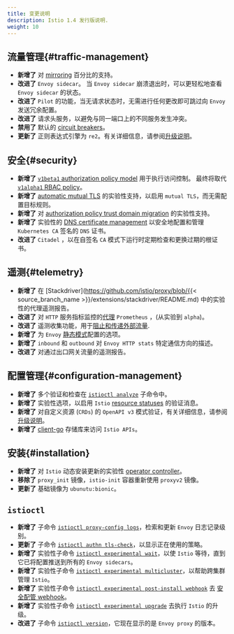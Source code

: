 ```yaml
---
title: 变更说明
description: Istio 1.4 发行版说明.
weight: 10
---
```


## 流量管理{#traffic-management}

- **新增了** 对 [mirroring](/docs/tasks/traffic-management/mirroring/) 百分比的支持。
- **改进了**  `Envoy sidecar`。 当 `Envoy sidecar` 崩溃退出时，可以更轻松地查看 `Envoy sidecar` 的状态。
- **改进了** `Pilot` 的功能，当无请求状态时，无需进行任何更改即可跳过向 `Envoy` 发送冗余配置。
- **改进了** 请求头服务，以避免与同一端口上的不同服务发生冲突。
- **禁用了** 默认的 [circuit breakers](/zh/docs/tasks/traffic-management/circuit-breaking/)。
- **更新了** 正则表达式引擎为 `re2`。有关详细信息，请参阅[升级说明](/zh/news/releases/1.4.x/announcing-1.4/upgrade-notes)。

## 安全{#security}

- **新增了**  [`v1beta1` authorization policy model](/zh/blog/2019/v1beta1-authorization-policy/) 用于执行访问控制。 最终将取代 [`v1alpha1` RBAC policy](/zh/docs/reference/config/security/istio.rbac.v1alpha1/)。
- **新增了** [automatic mutual TLS](/zh/docs/tasks/security/authentication/auto-mtls/) 的实验性支持，以启用 `mutual TLS`，而无需配置目标规则。
- **新增了** 对 [authorization policy trust domain migration](/zh/docs/tasks/security/authorization/authz-td-migration/) 的实验性支持。
- **新增了** 实验性的 [DNS certificate management](/zh/blog/2019/dns-cert/) 以安全地配置和管理 `Kubernetes CA` 签名的 `DNS` 证书。
- **改进了** `Citadel` ，以在自签名 `CA` 模式下运行时定期检查和更换过期的根证书。

## 遥测{#telemetry}

- **新增了** 在 [Stackdriver](https://github.com/istio/proxy/blob/{{< source_branch_name >}}/extensions/stackdriver/README.md) 中的实验性的代理遥测报告。
- **改进了** 对 `HTTP` 服务指标监控的[代理](/zh/docs/ops/configuration/telemetry/in-proxy-service-telemetry/) `Prometheus` ，(从实验到 `alpha`)。
- **改进了** 遥测收集功能，用于[阻止和传递外部流量](/zh/blog/2019/monitoring-external-service-traffic/).
- **新增了** 为 `Envoy` [静态模式](/zh/docs/reference/config/istio.mesh.v1alpha1/#MeshConfig)配置的选项。
- **新增了** `inbound` 和 `outbound` 对 `Envoy HTTP stats` 特定通信方向的描述。
- **改进了** 对通过出口网关流量的遥测报告。

## 配置管理{#configuration-management}

- **新增了** 多个验证和检查在 [`istioctl analyze`](/zh/docs/ops/diagnostic-tools/istioctl-analyze/) 子命令中。
- **新增了** 实验性选项，以启用 `Istio` [resource statuses](/zh/docs/ops/diagnostic-tools/istioctl-analyze/#enabling-validation-messages-for-resource-status) 的验证消息。
- **新增了** 对自定义资源 (`CRDs`) 的 `OpenAPI v3` 模式验证，有关详细信息，请参阅[升级说明](/zh/news/releases/1.4.x/announcing-1.4/upgrade-notes)。
- **新增了** [client-go](https://github.com/istio/client-go) 存储库来访问 `Istio APIs`。

## 安装{#installation}

- **新增了** 对 `Istio` 动态安装更新的实验性 [operator controller](/zh/docs/setup/install/standalone-operator/)。
- **移除了** `proxy_init` 镜像，`istio-init` 容器重新使用 `proxyv2` 镜像。
- **更新了** 基础镜像为 `ubunutu:bionic`。

## `istioctl`

- **新增了** 子命令 [`istioctl proxy-config logs`](/zh/docs/reference/commands/istioctl/#istioctl-proxy-config-log)，检索和更新 `Envoy` 日志记录级别。
- **更新了** 子命令 [`istioctl authn tls-check`](/zh/docs/reference/commands/istioctl/#istioctl-authn-tls-check)，以显示正在使用的策略。
- **新增了** 实验性子命令 [`istioctl experimental wait`](/zh/docs/reference/commands/istioctl/#istioctl-experimental-wait)，以使 `Istio` 等待，直到它已将配置推送到所有的 `Envoy sidecars`。
- **新增了** 实验性子命令 [`istioctl experimental multicluster`](/zh/docs/reference/commands/istioctl/#istioctl-experimental-multicluster)，以帮助跨集群管理 `Istio`。
- **新增了** 实验性子命令 [`istioctl experimental post-install webhook`](/zh/docs/reference/commands/istioctl/#istioctl-experimental-post-install-webhook) 去 [安全配管 webhook](/zh/blog/2019/webhook/)。
- **新增了** 实验性子命令 [`istioctl experimental upgrade`](/zh/docs/setup/upgrade/istioctl-upgrade/) 去执行 `Istio` 的升级。
- **改进了** 子命令 [`istioctl version`](/zh/docs/reference/commands/istioctl/#istioctl-version)，它现在显示的是 `Envoy proxy` 的版本。
